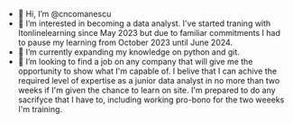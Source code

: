 - 👋 Hi, I’m @cncomanescu
- 👀 I’m interested in becoming a data analyst. I've started traning with Itonlinelearning since May 2023 but due to familiar commitments I had to pause my learning from October 2023 until June 2024. 
- 🌱 I’m currently expanding my knowledge on python and git. 
- 💞️ I’m looking to find a job on any company that will give me the opportunity to show what I'm capable of.
  I belive that I can achive the required level of expertise as a junior data analyst in no more than two weeks if I'm given the chance to learn on site.
  I'm prepared to do any sacrifyce that I have to, including working pro-bono for the two weeeks I'm training.
  
  
<!---
cncomanescu/cncomanescu is a ✨ special ✨ repository because its `README.md` (this file) appears on your GitHub profile.
You can click the Preview link to take a look at your changes.
--->
